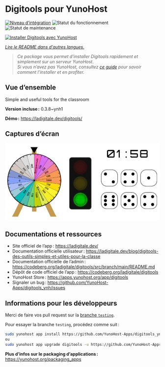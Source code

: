 <!--
Nota bene : ce README est automatiquement généré par <https://github.com/YunoHost/apps/tree/master/tools/readme_generator>
Il NE doit PAS être modifié à la main.
-->

# Digitools pour YunoHost

[![Niveau d’intégration](https://dash.yunohost.org/integration/digitools.svg)](https://dash.yunohost.org/appci/app/digitools) ![Statut du fonctionnement](https://ci-apps.yunohost.org/ci/badges/digitools.status.svg) ![Statut de maintenance](https://ci-apps.yunohost.org/ci/badges/digitools.maintain.svg)

[![Installer Digitools avec YunoHost](https://install-app.yunohost.org/install-with-yunohost.svg)](https://install-app.yunohost.org/?app=digitools)

*[Lire le README dans d'autres langues.](./ALL_README.md)*

> *Ce package vous permet d’installer Digitools rapidement et simplement sur un serveur YunoHost.*  
> *Si vous n’avez pas YunoHost, consultez [ce guide](https://yunohost.org/install) pour savoir comment l’installer et en profiter.*

## Vue d’ensemble

Simple and useful tools for the classroom

**Version incluse :** 0.3.8~ynh1

**Démo :** <https://ladigitale.dev/digitools/>

## Captures d’écran

![Capture d’écran de Digitools](./doc/screenshots/screenshot.jpg)

## Documentations et ressources

- Site officiel de l’app : <https://ladigitale.dev/>
- Documentation officielle utilisateur : <https://ladigitale.dev/blog/digitools-des-outils-simples-et-utiles-pour-la-classe>
- Documentation officielle de l’admin : <https://codeberg.org/ladigitale/digitools/src/branch/main/README.md>
- Dépôt de code officiel de l’app : <https://codeberg.org/ladigitale/digitools>
- YunoHost Store : <https://apps.yunohost.org/app/digitools>
- Signaler un bug : <https://github.com/YunoHost-Apps/digitools_ynh/issues>

## Informations pour les développeurs

Merci de faire vos pull request sur la [branche `testing`](https://github.com/YunoHost-Apps/digitools_ynh/tree/testing).

Pour essayer la branche `testing`, procédez comme suit :

```bash
sudo yunohost app install https://github.com/YunoHost-Apps/digitools_ynh/tree/testing --debug
ou
sudo yunohost app upgrade digitools -u https://github.com/YunoHost-Apps/digitools_ynh/tree/testing --debug
```

**Plus d’infos sur le packaging d’applications :** <https://yunohost.org/packaging_apps>

